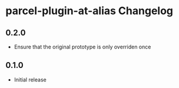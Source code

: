 # parcel-plugin-at-alias Changelog

## 0.2.0

- Ensure that the original prototype is only overriden once

## 0.1.0

- Initial release
